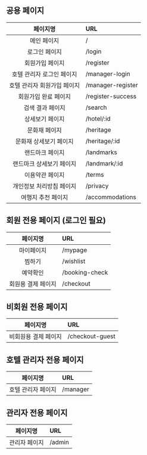 ## 공용 페이지

|페이지명|URL|
|:----------:|:----------|
|메인 페이지|/|
|로그인 페이지|/login|
|회원가입 페이지|/register|
|호텔 관리자 로그인 페이지|/manager-login|
|호텔 관리자 회원가입 페이지|/manager-register|
|회원가입 완료 페이지|/register-success|
|검색 결과 페이지|/search|
|상세보기 페이지|/hotel/:id|
|문화재 페이지|/heritage|
|문화재 상세보기 페이지|/heritage/:id|
|랜드마크 페이지|/landmarks|
|랜드마크 상세보기 페이지|/landmark/:id|
|이용약관 페이지|/terms|
|개인정보 처리방침 페이지|/privacy|
|여행지 추천 페이지|/accommodations|

## 회원 전용 페이지 (로그인 필요)

|페이지명|URL|
|:----------:|:----------|
|마이페이지|/mypage|
|찜하기|/wishlist|
|예약확인|/booking-check|
|회원용 결제 페이지|/checkout|

## 비회원 전용 페이지

|페이지명|URL|
|:----------:|:----------|
|비회원용 결제 페이지|/checkout-guest|

## 호텔 관리자 전용 페이지

|페이지명|URL|
|:----------:|:----------|
|호텔 관리자 페이지|/manager|

## 관리자 전용 페이지

|페이지명|URL|
|:----------:|:----------|
|관리자 페이지|/admin|




